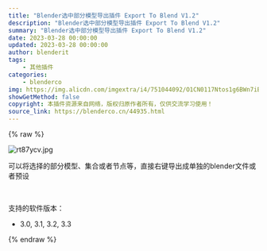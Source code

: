 ```yaml
---
title: "Blender选中部分模型导出插件 Export To Blend V1.2"
description: "Blender选中部分模型导出插件 Export To Blend V1.2"
summary: "Blender选中部分模型导出插件 Export To Blend V1.2"
date: 2023-03-28 00:00:00
updated: 2023-03-28 00:00:00
author: blenderit
tags: 
    - 其他插件
categories:
    - blenderco
img: https://img.alicdn.com/imgextra/i4/751044092/O1CN0117Ntos1g6BWn7iBXH_!!751044092.jpg
showGetMethod: false
copyright: 本插件资源来自网络，版权归原作者所有，仅供交流学习使用！
source_link: https://blenderco.cn/44935.html
---
```


{% raw %}
<p><img src="https://img.alicdn.com/imgextra/i4/751044092/O1CN0117Ntos1g6BWn7iBXH_!!751044092.jpg" alt="rt87ycv.jpg "></p><p class="sqsrte-small">可以将选择的部分模型、集合或者节点等，直接右键导出成单独的blender文件或者预设</p><p> </p><p>支持的软件版本：</p><ul>
<li>3.0, 3.1, 3.2, 3.3</li>
</ul>
<div style="display: none">blenderco</div>
{% endraw %}